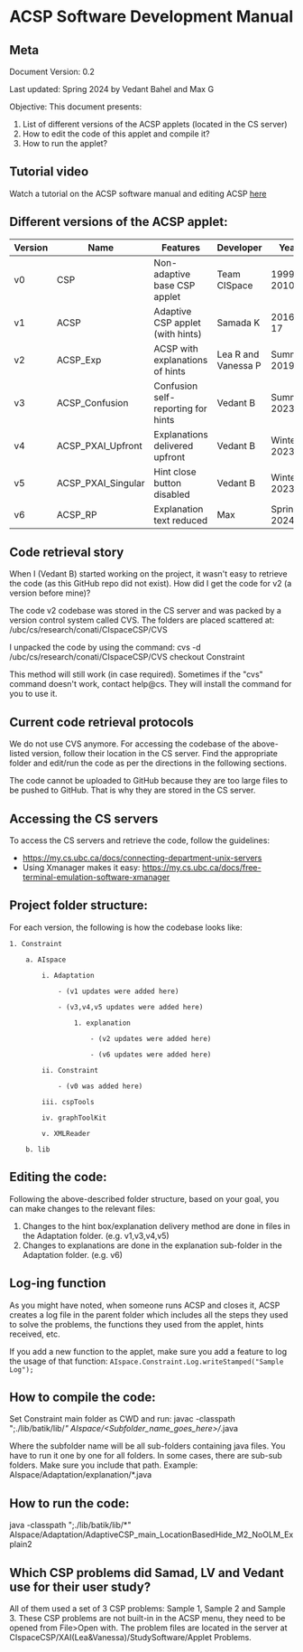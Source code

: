 # ACSP Software Development Manual 

## Meta 
Document Version: 0.2

Last updated: Spring 2024 by Vedant Bahel and Max G


Objective: This document presents:
1. List of different versions of the ACSP applets (located in the CS server)
2. How to edit the code of this applet and compile it?
3. How to run the applet?

## Tutorial video 

Watch a tutorial on the ACSP software manual and editing ACSP [here](https://youtu.be/AcGemFRnlwI)


## Different versions of the ACSP applet:

| Version | Name              | Features                          | Developer          | Year | Codebase (In CS server) | Materials|
| ------- | ----------------- | --------------------------------- | ------------------ | ---- | -------- | -------- |
| v0      | CSP               | Non-adaptive base CSP applet      | Team CISpace       | 1999-2010   | NA | [AISpace Website](http://www.aispace.org/index.shtml)     |
| v1      | ACSP              | Adaptive CSP applet (with hints)  | Samada K           | 2016-17     | /ubc/cs/research/conati/CIspaceCSP/XAI(Lea&Vanessa)/StudySoftware acsp-control.jar | [Thesis](https://open.library.ubc.ca/soa/cIRcle/collections/ubctheses/24/items/1.0348694)         |
| v2      | ACSP_Exp          | ACSP with explanations of hints   | Lea R and Vanessa P| Summer 2019 | /ubc/cs/research/conati/CIspaceCSP/XAI(Lea&Vanessa)/StudySoftware acsp-expl.jar | [Thesis](https://open.library.ubc.ca/soa/cIRcle/collections/ubctheses/24/items/1.0389817?o=0)|
| v3      | ACSP_Confusion    | Confusion self-reporting for hints| Vedant B           | Summer 2023 | /ubc/cs/research/conati/CIspaceCSP/ACSP_Bahel_Sriram/Confusion Study/Constraint |  [Thesis]()       |
| v4      | ACSP_PXAI_Upfront | Explanations delivered upfront    | Vedant B           | Winter 2023 | /ubc/cs/research/conati/CIspaceCSP/ACSP_Bahel_Sriram/PXAI Study/Software |  [Thesis]()        |
| v5      | ACSP_PXAI_Singular| Hint close button disabled        | Vedant B           | Winter 2023 | /ubc/cs/research/conati/CIspaceCSP/ACSP_Bahel_Sriram/PXAI Study/Software |    [Thesis]()      |
| v6      | ACSP_RP           | Explanation text reduced          | Max                | Spring 2024 | /ubc/cs/research/conati/CIspaceCSP/Max_RP |   [Report](./Max_Gilmour___COGS_402_Written_Report.pdf) |


## Code retrieval story 
When I (Vedant B) started working on the project, it wasn't easy to retrieve the code (as this GitHub repo did not exist). How did I get the code for v2 (a version before mine)? 

The code v2 codebase was stored in the CS server and was packed by a version control system called CVS. 
The folders are placed scattered at: /ubc/cs/research/conati/CIspaceCSP/CVS 

I unpacked the code by using the command:
cvs -d /ubc/cs/research/conati/CIspaceCSP/CVS checkout Constraint 

This method will still work (in case required). Sometimes if the "cvs" command doesn't work, contact help@cs. They will install the command for you to use it. 


## Current code retrieval protocols 

We do not use CVS anymore. For accessing the codebase of the above-listed version, follow their location in the CS server. Find the appropriate folder and edit/run the code as per the directions in the following sections. 

The code cannot be uploaded to GitHub because they are too large files to be pushed to GitHub. That is why they are stored in the CS server. 

## Accessing the CS servers 

To access the CS servers and retrieve the code, follow the guidelines:
- https://my.cs.ubc.ca/docs/connecting-department-unix-servers
- Using Xmanager makes it easy: https://my.cs.ubc.ca/docs/free-terminal-emulation-software-xmanager

## Project folder structure:

For each version, the following is how the codebase looks like: 

```
1. Constraint

    a. AIspace

        i. Adaptation 

            - (v1 updates were added here)

            - (v3,v4,v5 updates were added here)

                1. explanation 

                    - (v2 updates were added here)

                    - (v6 updates were added here)

        ii. Constraint 

            - (v0 was added here)

        iii. cspTools 
        
        iv. graphToolKit 

        v. XMLReader 

    b. lib
```


## Editing the code:

Following the above-described folder structure, based on your goal, you can make changes to the relevant files:
1. Changes to the hint box/explanation delivery method are done in files in the Adaptation folder. (e.g. v1,v3,v4,v5)
2. Changes to explanations are done in the explanation sub-folder in the Adaptation folder. (e.g. v6)


## Log-ing function
As you might have noted, when someone runs ACSP and closes it, ACSP creates a log file in the parent folder which includes all the steps they used to solve the problems, the functions they used from the applet, hints received, etc.  

If you add a new function to the applet, make sure you add a feature to log the usage of that function:
```AIspace.Constraint.Log.writeStamped("Sample Log");```

## How to compile the code:
Set Constraint main folder as CWD and run: 
javac -classpath ";./lib/batik/lib/*" AIspace/<Subfolder_name_goes_here>/*.java

Where the subfolder name will be all sub-folders containing java files. You have to run it one by one for all folders. In some cases, there are sub-sub folders. Make sure you include that path. Example: AIspace/Adaptation/explanation/*.java


## How to run the code: 
java -classpath ";./lib/batik/lib/*" AIspace/Adaptation/AdaptiveCSP_main_LocationBasedHide_M2_NoOLM_Explain2

## Which CSP problems did Samad, LV and Vedant use for their user study?
All of them used a set of 3 CSP problems: Sample 1, Sample 2 and Sample 3. These CSP problems are not built-in in the ACSP menu, they need to be opened from File>Open with. The problem files are located in the server at CIspaceCSP/XAI(Lea&Vanessa)/StudySoftware/Applet Problems.

